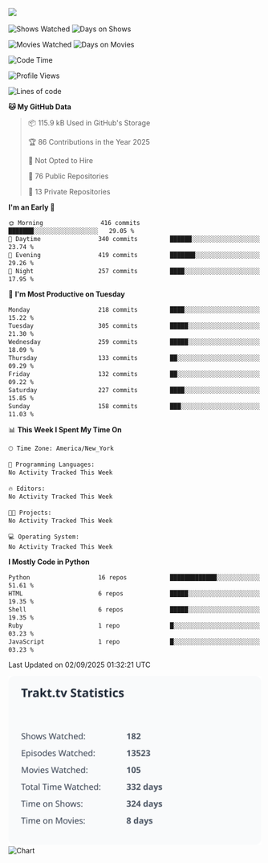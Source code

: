 ![](https://hit.yhype.me/github/profile?user_id=44564111)

![Shows Watched](https://img.shields.io/badge/dynamic/json?url=https://raw.githubusercontent.com/Vault108/Vault108/refs/heads/main/assets/trakt_stats.json&label=Shows%20Watched&query=$.shows.watched)  ![Days on Shows](https://img.shields.io/badge/dynamic/json?url=https://raw.githubusercontent.com/Vault108/Vault108/refs/heads/main/assets/trakt_stats.json&label=Days%20on%20Shows&query=$.episodes.days) 

![Movies Watched](https://img.shields.io/badge/dynamic/json?url=https://raw.githubusercontent.com/Vault108/Vault108/refs/heads/main/assets/trakt_stats.json&label=Movies%20Watched&query=$.movies.watched) ![Days on Movies](https://img.shields.io/badge/dynamic/json?url=https://raw.githubusercontent.com/Vault108/Vault108/refs/heads/main/assets/trakt_stats.json&label=Days%20on%20Movies&query=$.movies.days) 

<!--START_SECTION:waka-->
![Code Time](http://img.shields.io/badge/Code%20Time-26%20hrs%2018%20mins-blue)

![Profile Views](http://img.shields.io/badge/Profile%20Views-81-blue)

![Lines of code](https://img.shields.io/badge/From%20Hello%20World%20I%27ve%20Written-5.3%20million%20lines%20of%20code-blue)

**🐱 My GitHub Data** 

> 📦 115.9 kB Used in GitHub's Storage 
 > 
> 🏆 86 Contributions in the Year 2025
 > 
> 🚫 Not Opted to Hire
 > 
> 📜 76 Public Repositories 
 > 
> 🔑 13 Private Repositories 
 > 
**I'm an Early 🐤** 

```text
🌞 Morning                416 commits         ███████░░░░░░░░░░░░░░░░░░   29.05 % 
🌆 Daytime                340 commits         ██████░░░░░░░░░░░░░░░░░░░   23.74 % 
🌃 Evening                419 commits         ███████░░░░░░░░░░░░░░░░░░   29.26 % 
🌙 Night                  257 commits         ████░░░░░░░░░░░░░░░░░░░░░   17.95 % 
```
📅 **I'm Most Productive on Tuesday** 

```text
Monday                   218 commits         ████░░░░░░░░░░░░░░░░░░░░░   15.22 % 
Tuesday                  305 commits         █████░░░░░░░░░░░░░░░░░░░░   21.30 % 
Wednesday                259 commits         █████░░░░░░░░░░░░░░░░░░░░   18.09 % 
Thursday                 133 commits         ██░░░░░░░░░░░░░░░░░░░░░░░   09.29 % 
Friday                   132 commits         ██░░░░░░░░░░░░░░░░░░░░░░░   09.22 % 
Saturday                 227 commits         ████░░░░░░░░░░░░░░░░░░░░░   15.85 % 
Sunday                   158 commits         ███░░░░░░░░░░░░░░░░░░░░░░   11.03 % 
```


📊 **This Week I Spent My Time On** 

```text
🕑︎ Time Zone: America/New_York

💬 Programming Languages: 
No Activity Tracked This Week

🔥 Editors: 
No Activity Tracked This Week

🐱‍💻 Projects: 
No Activity Tracked This Week

💻 Operating System: 
No Activity Tracked This Week
```

**I Mostly Code in Python** 

```text
Python                   16 repos            █████████████░░░░░░░░░░░░   51.61 % 
HTML                     6 repos             █████░░░░░░░░░░░░░░░░░░░░   19.35 % 
Shell                    6 repos             █████░░░░░░░░░░░░░░░░░░░░   19.35 % 
Ruby                     1 repo              █░░░░░░░░░░░░░░░░░░░░░░░░   03.23 % 
JavaScript               1 repo              █░░░░░░░░░░░░░░░░░░░░░░░░   03.23 % 
```




 Last Updated on 02/09/2025 01:32:21 UTC
<!--END_SECTION:waka-->
![My Trakt.tv Stats](assets/trakt_stats.svg)
![Chart](https://wakatime.com/share/@Vault108/688d9b71-d249-4f4e-81ef-3dceb97e43a3.svg)
